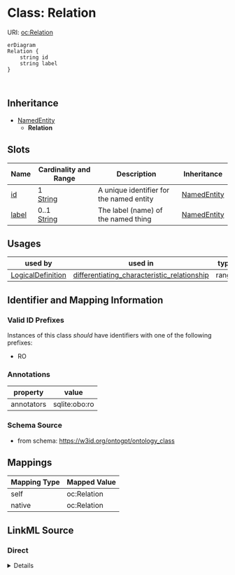

# Class: Relation



URI: [oc:Relation](http://w3id.org/ontogpt/ontology-class-templateRelation)



```mermaid
erDiagram
Relation {
    string id  
    string label  
}



```




## Inheritance
* [NamedEntity](NamedEntity.md)
    * **Relation**



## Slots

| Name | Cardinality and Range | Description | Inheritance |
| ---  | --- | --- | --- |
| [id](id.md) | 1 <br/> [String](String.md) | A unique identifier for the named entity | [NamedEntity](NamedEntity.md) |
| [label](label.md) | 0..1 <br/> [String](String.md) | The label (name) of the named thing | [NamedEntity](NamedEntity.md) |





## Usages

| used by | used in | type | used |
| ---  | --- | --- | --- |
| [LogicalDefinition](LogicalDefinition.md) | [differentiating_characteristic_relationship](differentiating_characteristic_relationship.md) | range | [Relation](Relation.md) |






## Identifier and Mapping Information


### Valid ID Prefixes

Instances of this class *should* have identifiers with one of the following prefixes:

* RO






### Annotations

| property | value |
| --- | --- |
| annotators | sqlite:obo:ro |



### Schema Source


* from schema: https://w3id.org/ontogpt/ontology_class





## Mappings

| Mapping Type | Mapped Value |
| ---  | ---  |
| self | oc:Relation |
| native | oc:Relation |





## LinkML Source

<!-- TODO: investigate https://stackoverflow.com/questions/37606292/how-to-create-tabbed-code-blocks-in-mkdocs-or-sphinx -->

### Direct

<details>
```yaml
name: Relation
id_prefixes:
- RO
annotations:
  annotators:
    tag: annotators
    value: sqlite:obo:ro
from_schema: https://w3id.org/ontogpt/ontology_class
is_a: NamedEntity

```
</details>

### Induced

<details>
```yaml
name: Relation
id_prefixes:
- RO
annotations:
  annotators:
    tag: annotators
    value: sqlite:obo:ro
from_schema: https://w3id.org/ontogpt/ontology_class
is_a: NamedEntity
attributes:
  id:
    name: id
    annotations:
      prompt.skip:
        tag: prompt.skip
        value: 'true'
    description: A unique identifier for the named entity
    comments:
    - this is populated during the grounding and normalization step
    from_schema: https://w3id.org/ontogpt/ontology_class
    rank: 1000
    identifier: true
    alias: id
    owner: Relation
    domain_of:
    - NamedEntity
    - Publication
    range: string
    required: true
  label:
    name: label
    annotations:
      owl:
        tag: owl
        value: AnnotationProperty, AnnotationAssertion
    description: The label (name) of the named thing
    from_schema: https://w3id.org/ontogpt/ontology_class
    aliases:
    - name
    slot_uri: rdfs:label
    alias: label
    owner: Relation
    domain_of:
    - OntologyClass
    - NamedEntity
    range: string

```
</details>